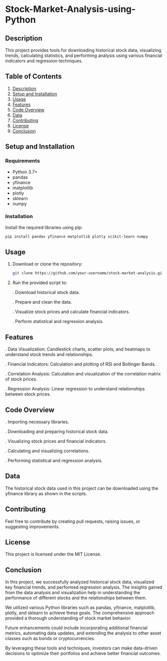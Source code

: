 # Stock-Market-Analysis-using-Python

## Description
This project provides tools for downloading historical stock data, visualizing trends, calculating statistics, and performing analysis using various financial indicators and regression techniques.

## Table of Contents

1. [Description](#description)
2. [Setup and Installation](#setup-and-installation)
3. [Usage](#usage)
4. [Features](#features)
5. [Code Overview](#code-overview)
6. [Data](#data)
7. [Contributing](#contributing)
8. [License](#license)
9. [Conclusion](#conclusion)

## Setup and Installation

### Requirements

- Python 3.7+
- pandas
- yfinance
- matplotlib
- plotly
- sklearn
- numpy

### Installation

Install the required libraries using pip:

```bash
pip install pandas yfinance matplotlib plotly scikit-learn numpy
```
## Usage
  1. Download or clone the repository:

     ```bash
     git clone https://github.com/your-username/stock-market-analysis.git
     ```
  2. Run the provided script to:

      . Download historical stock data.

      . Prepare and clean the data.

      . Visualize stock prices and calculate financial indicators.

      . Perform statistical and regression analysis.

## Features
  . Data Visualization: Candlestick charts, scatter plots, and heatmaps to understand stock trends and relationships.

  . Financial Indicators: Calculation and plotting of RSI and Bollinger Bands.

  . Correlation Analysis: Calculation and visualization of the correlation matrix of stock prices.

  . Regression Analysis: Linear regression to understand relationships between stock prices.

## Code Overview
  . Importing necessary libraries.

  . Downloading and preparing historical stock data.

  . Visualizing stock prices and financial indicators.

  . Calculating and visualizing correlations.

  . Performing statistical and regression analysis.

## Data
  The historical stock data used in this project can be downloaded using the yfinance library as shown in the scripts.

## Contributing
  Feel free to contribute by creating pull requests, raising issues, or suggesting improvements.

## License
  This project is licensed under the MIT License.

## Conclusion
  In this project, we successfully analyzed historical stock data, visualized key financial trends, and performed regression analysis. The insights gained from the data analysis and visualization help in understanding the performance of different stocks and the relationships between them.
  
  We utilized various Python libraries such as pandas, yfinance, matplotlib, plotly, and sklearn to achieve these goals. The comprehensive approach provided a thorough understanding of stock market behavior.

  Future enhancements could include incorporating additional financial metrics, automating data updates, and extending the analysis to other asset classes such as bonds or cryptocurrencies.

  By leveraging these tools and techniques, investors can make data-driven decisions to optimize their portfolios and achieve better financial outcomes.
